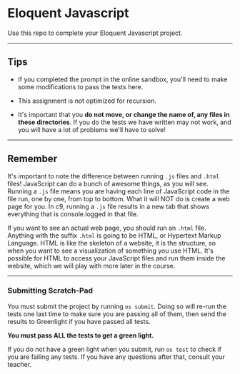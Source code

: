# Eloquent Javascript

Use this repo to complete your Eloquent Javascript project.

---
## Tips

* If you completed the prompt in the online sandbox, you'll need to make some modifications to pass the tests here.

* This assignment is not optimized for recursion.

* It's important that you **do not move, or change the name of, any files in these directories**. If you do the tests we have written may not work, and you will have a lot of problems we'll have to solve!

---


## Remember  
It's important to note the difference between running `.js` files and `.html` files! JavaScript can do a bunch of awesome things, as you will see. Running a `.js` file means you are having each line of JavaScript code in the file run, one by one, from top to bottom. What it will NOT do is create a web page for you. In c9, running a `.js` file results in a new tab that shows everything that is console.logged in that file. 

If you want to see an actual web page, you should run an `.html` file. Anything with the suffix `.html` is going to be HTML, or Hypertext Markup Language. HTML is like the skeleton of a website, it is the structure, so when you want to see a visualization of something you use HTML. It's possible for HTML to access your JavaScript files and run them inside the website, which we will play with more later in the course.

---

### Submitting Scratch-Pad

You must submit the project by running `os submit`. Doing so will re-run the tests one last time to make sure you are passing all of them, then send the results to Greenlight if you have passed all tests. 

**You must pass ALL the tests to get a green light.**

If you do not have a green light when you submit, run `os test` to check if you are failing any tests. If you have any questions after that, consult your teacher.